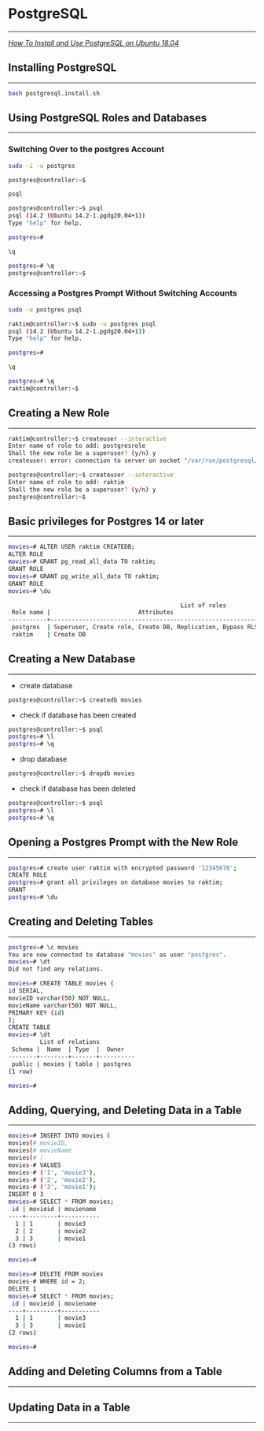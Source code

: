 # PostgreSQL
---

*[How To Install and Use PostgreSQL on Ubuntu 18.04](https://www.digitalocean.com/community/tutorials/how-to-install-and-use-postgresql-on-ubuntu-18-04)*

## Installing PostgreSQL
---

```bash
bash postgresql.install.sh
```

## Using PostgreSQL Roles and Databases
---

### Switching Over to the postgres Account

```bash
sudo -i -u postgres
```
```bash
postgres@controller:~$
```

```bash
psql
```
```bash
postgres@controller:~$ psql
psql (14.2 (Ubuntu 14.2-1.pgdg20.04+1))
Type "help" for help.

postgres=# 
```

```bash
\q
```
```bash
postgres=# \q
postgres@controller:~$ 
```

### Accessing a Postgres Prompt Without Switching Accounts

```bash
sudo -u postgres psql
```
```bash
raktim@controller:~$ sudo -u postgres psql
psql (14.2 (Ubuntu 14.2-1.pgdg20.04+1))
Type "help" for help.

postgres=# 
```

```bash
\q
```
```bash
postgres=# \q
raktim@controller:~$ 
```

## Creating a New Role
---

```bash
raktim@controller:~$ createuser --interactive
Enter name of role to add: postgresrole
Shall the new role be a superuser? (y/n) y
createuser: error: connection to server on socket "/var/run/postgresql/.s.PGSQL.5432" failed: FATAL:  role "raktim" does not exist
```

```bash
postgres@controller:~$ createuser --interactive
Enter name of role to add: raktim
Shall the new role be a superuser? (y/n) y
postgres@controller:~$ 
```

## Basic privileges for Postgres 14 or later
---

```bash
movies=# ALTER USER raktim CREATEDB;
ALTER ROLE
movies=# GRANT pg_read_all_data TO raktim;
GRANT ROLE
movies=# GRANT pg_write_all_data TO raktim;
GRANT ROLE
movies=# \du
```
```bash
                                                 List of roles
 Role name |                         Attributes                         |              Member of               
-----------+------------------------------------------------------------+--------------------------------------
 postgres  | Superuser, Create role, Create DB, Replication, Bypass RLS | {}
 raktim    | Create DB                                                  | {pg_read_all_data,pg_write_all_data}
```

## Creating a New Database
---

- create database
```bash
postgres@controller:~$ createdb movies
```

- check if database has been created
```bash
postgres@controller:~$ psql
postgres=# \l
postgres=# \q
```

- drop database
```bash
postgres@controller:~$ dropdb movies
```

- check if database has been deleted
```bash
postgres@controller:~$ psql
postgres=# \l
postgres=# \q
```

## Opening a Postgres Prompt with the New Role
---

```bash
postgres=# create user raktim with encrypted password '12345678';
CREATE ROLE
postgres=# grant all privileges on database movies to raktim;
GRANT
postgres=# \du
```

## Creating and Deleting Tables
---

```bash
postgres=# \c movies
You are now connected to database "movies" as user "postgres".
movies=# \dt
Did not find any relations.
```

```bash
movies=# CREATE TABLE movies (
id SERIAL,
movieID varchar(50) NOT NULL,
movieName varchar(50) NOT NULL,
PRIMARY KEY (id)
);
CREATE TABLE
movies=# \dt
         List of relations
 Schema |  Name  | Type  |  Owner   
--------+--------+-------+----------
 public | movies | table | postgres
(1 row)

movies=# 
```

## Adding, Querying, and Deleting Data in a Table
---

```bash
movies=# INSERT INTO movies (
movies(# movieID,
movies(# movieName
movies(# )
movies-# VALUES
movies-# ('1', 'movie3'),
movies-# ('2', 'movie2'),
movies-# ('3', 'movie1');
INSERT 0 3
movies=# SELECT * FROM movies;
 id | movieid | moviename 
----+---------+-----------
  1 | 1       | movie3
  2 | 2       | movie2
  3 | 3       | movie1
(3 rows)

movies=# 
```

```bash
movies=# DELETE FROM movies
movies-# WHERE id = 2;
DELETE 1
movies=# SELECT * FROM movies;
 id | movieid | moviename 
----+---------+-----------
  1 | 1       | movie3
  3 | 3       | movie1
(2 rows)

movies=# 
```

## Adding and Deleting Columns from a Table
---

## Updating Data in a Table
---

